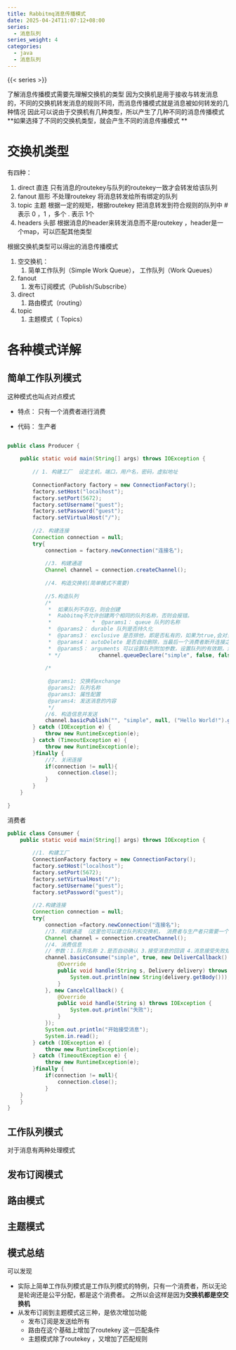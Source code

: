 ```yaml
---
title: Rabbitmq消息传播模式
date: 2025-04-24T11:07:12+08:00
series:
  - 消息队列
series_weight: 4
categories:
  - java
  - 消息队列
---
```

{{< series >}}

了解消息传播模式需要先理解交换机的类型
因为交换机是用于接收与转发消息的，不同的交换机转发消息的规则不同，而消息传播模式就是消息被如何转发的几种情况
因此可以说由于交换机有几种类型，所以产生了几种不同的消息传播模式
**如果选择了不同的交换机类型，就会产生不同的消息传播模式  **

# 交换机类型
有四种：
1. direct 直连  只有消息的routekey与队列的routekey一致才会转发给该队列
2. fanout 扇形  不处理routekey 将消息转发给所有绑定的队列
3. topic 主题   根据一定的规矩，根据routekey 把消息转发到符合规则的队列中
	\# 表示 0 ，1 ，多个
	. 表示 1个
4. headers 头部 根据消息的header来转发消息而不是routekey ，header是一个map，可以匹配其他类型

根据交换机类型可以得出的消息传播模式
1. 空交换机：
	1. 简单工作队列（Simple Work Queue）， 工作队列（Work Queues）
2. fanout 
	1. 发布订阅模式（Publish/Subscribe）
3. direct
	1. 路由模式（routing）
4. topic 
	1. 主题模式（ Topics）


# 各种模式详解

## 简单工作队列模式

这种模式也叫点对点模式

- 特点：
		只有一个消费者进行消费

- 代码：
生产者
```java

public class Producer {  
  
    public static void main(String[] args) throws IOException {  
  
        // 1. 构建工厂  设定主机，端口，用户名，密码，虚拟地址  
  
        ConnectionFactory factory = new ConnectionFactory();  
        factory.setHost("localhost");  
        factory.setPort(5672);  
        factory.setUsername("guest");  
        factory.setPassword("guest");  
        factory.setVirtualHost("/");  
  
        //2. 构建连接  
        Connection connection = null;  
        try{  
            connection = factory.newConnection("连接名");  
  
            //3. 构建通道  
            Channel channel = connection.createChannel();  
  
            //4. 构造交换机(简单模式不需要)  
  
            //5.构造队列  
            /*  
             *  如果队列不存在，则会创建  
             *  Rabbitmq不允许创建两个相同的队列名称，否则会报错。  
             *             *  @params1： queue 队列的名称  
             *  @params2： durable 队列是否持久化  
             *  @params3： exclusive 是否排他，即是否私有的，如果为true,会对当前队列加锁，其他的通道不能访问，并且连接自动关闭  
             *  @params4： autoDelete 是否自动删除，当最后一个消费者断开连接之后是否自动删除消息。  
             *  @params5： arguments 可以设置队列附加参数，设置队列的有效期，消息的最大长度，队列的消息生命周期等等。  
             * */            channel.queueDeclare("simple", false, false, false, null);  
  
            /*  
  
             @params1: 交换机exchange  
             @params2: 队列名称  
             @params3: 属性配置  
             @params4: 发送消息的内容  
             */  
            //6. 构造信息并发送  
            channel.basicPublish("", "simple", null, ("Hello World!").getBytes());  
        } catch (IOException e) {  
            throw new RuntimeException(e);  
        } catch (TimeoutException e) {  
            throw new RuntimeException(e);  
        }finally {  
            //7. 关闭连接  
            if(connection != null){  
                connection.close();  
            }  
        }  
    }  
  
}
```


消费者
```java
public class Consumer {  
    public static void main(String[] args) throws IOException {  
  
        //1. 构建工厂  
        ConnectionFactory factory = new ConnectionFactory();  
        factory.setHost("localhost");  
        factory.setPort(5672);  
        factory.setVirtualHost("/");  
        factory.setUsername("guest");  
        factory.setPassword("guest");  
  
        //2.构建连接  
        Connection connection = null;  
        try{  
            connection =factory.newConnection("连接名");  
            //3. 构建通道 （这里也可以建立队列和交换机， 消费者与生产者只需要一个完成了建立就可以）
            Channel channel = connection.createChannel();  
            //4. 消费信息  
            // 参数：1.队列名称 2.是否自动确认 3.接受消息的回调 4.消息接受失败处理函数  
            channel.basicConsume("simple", true, new DeliverCallback() {  
                @Override  
                public void handle(String s, Delivery delivery) throws IOException {  
                    System.out.println(new String(delivery.getBody()));  
                }  
            }, new CancelCallback() {  
                @Override  
                public void handle(String s) throws IOException {  
                    System.out.println("失败");  
                }  
            });  
            System.out.println("开始接受消息");  
            System.in.read();  
        } catch (IOException e) {  
            throw new RuntimeException(e);  
        } catch (TimeoutException e) {  
            throw new RuntimeException(e);  
        }finally {  
            if(connection != null){  
                connection.close();  
            }  
	}
    }  
}
```




## 工作队列模式

对于消息有两种处理模式





## 发布订阅模式


## 路由模式


## 主题模式



## 模式总结
可以发现

- 实际上简单工作队列模式是工作队列模式的特例，只有一个消费者，所以无论是轮询还是公平分配，都是这个消费者。 之所以会这样是因为**交换机都是空交换机**
- 从发布订阅到主题模式这三种，是依次增加功能
	- 发布订阅是发送给所有
	- 路由在这个基础上增加了routekey 这一匹配条件
	- 主题模式除了routekey ，又增加了匹配规则


